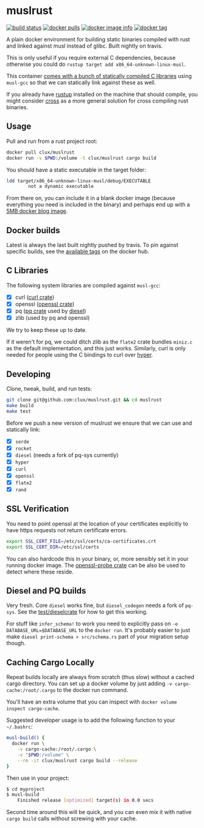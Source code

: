 # muslrust
[![build status](https://secure.travis-ci.org/clux/muslrust.svg)](http://travis-ci.org/clux/muslrust)
[![docker pulls](https://img.shields.io/docker/pulls/clux/muslrust.svg)](
https://hub.docker.com/r/clux/muslrust/)
[![docker image info](https://images.microbadger.com/badges/image/clux/muslrust.svg)](http://microbadger.com/images/clux/muslrust)
[![docker tag](https://images.microbadger.com/badges/version/clux/muslrust.svg)](https://hub.docker.com/r/clux/muslrust/tags/)

A plain docker environment for building static binaries compiled with rust and linked against musl instead of glibc. Built nightly on travis.

This is only useful if you require external C dependencies, because otherwise you could do `rustup target add x86_64-unknown-linux-musl`.

This container [comes with a bunch of statically compiled C libraries](#c-libraries) using `musl-gcc` so that we can statically link against these as well.

If you already have [rustup](https://www.rustup.rs/) installed on the machine that should compile, you might consider [cross](https://github.com/japaric/cross) as a more general solution for cross compiling rust binaries.

## Usage
Pull and run from a rust project root:

```sh
docker pull clux/muslrust
docker run -v $PWD:/volume -t clux/muslrust cargo build
```

You should have a static executable in the target folder:

```sh
ldd target/x86_64-unknown-linux-musl/debug/EXECUTABLE
        not a dynamic executable
```

From there on, you can include it in a blank docker image (because everything you need is included in the binary) and perhaps end up with a [5MB docker blog image](https://github.com/clux/blog).

## Docker builds
Latest is always the last built nightly pushed by travis. To pin against specific builds, see the [available tags](https://hub.docker.com/r/clux/muslrust/tags/) on the docker hub.

## C Libraries
The following system libraries are compiled against `musl-gcc`:

- [x] curl ([curl crate](https://github.com/carllerche/curl-rust))
- [x] openssl ([openssl crate](https://github.com/sfackler/rust-openssl))
- [x] pq ([pq crate](https://github.com/sgrif/pq-sys) used by [diesel](https://github.com/diesel-rs/diesel))
- [x] zlib (used by pq and openssl)

We try to keep these up to date.

If it weren't for pq, we could ditch zlib as the `flate2` crate bundles `miniz.c` as the default implementation, and this just works. Similarly, curl is only needed for people using the C bindings to curl over [hyper](https://hyper.rs/).

## Developing
Clone, tweak, build, and run tests:

```sh
git clone git@github.com:clux/muslrust.git && cd muslrust
make build
make test
```

Before we push a new version of muslrust we ensure that we can use and statically link:

- [x] `serde`
- [x] `rocket`
- [x] `diesel` (needs a fork of pq-sys currently)
- [x] `hyper`
- [x] `curl`
- [x] `openssl`
- [x] `flate2`
- [x] `rand`

## SSL Verification
You need to point openssl at the location of your certificates explicitly to have https requests not return certificate errors.

```sh
export SSL_CERT_FILE=/etc/ssl/certs/ca-certificates.crt
export SSL_CERT_DIR=/etc/ssl/certs
```

You can also hardcode this in your binary, or, more sensibly set it in your running docker image. The [openssl-probe crate](https://crates.io/crates/openssl-probe) can be also be used to detect where these reside.

## Diesel and PQ builds
Very fresh. Core `diesel` works fine, but `diesel_codegen` needs a fork of `pq-sys`. See the [test/dieselcrate](./test/dieselcrate) for how to get this working.

For stuff like `infer_schema!` to work you need to explicitly pass on `-e DATABASE_URL=$DATABASE_URL` to the `docker run`. It's probably easier to just make `diesel print-schema > src/schema.rs` part of your migration setup though.

## Caching Cargo Locally
Repeat builds locally are always from scratch (thus slow) without a cached cargo directory. You can set up a docker volume by just adding `-v cargo-cache:/root/.cargo` to the docker run command.

You'll have an extra volume that you can inspect with `docker volume inspect cargo-cache`.

Suggested developer usage is to add the following function to your `~/.bashrc`:

```sh
musl-build() {
  docker run \
    -v cargo-cache:/root/.cargo \
    -v "$PWD:/volume" \
    --rm -it clux/muslrust cargo build --release
}
```

Then use in your project:

```sh
$ cd myproject
$ musl-build
    Finished release [optimized] target(s) in 0.0 secs
```

Second time around this will be quick, and you can even mix it with native `cargo build` calls without screwing with your cache.
